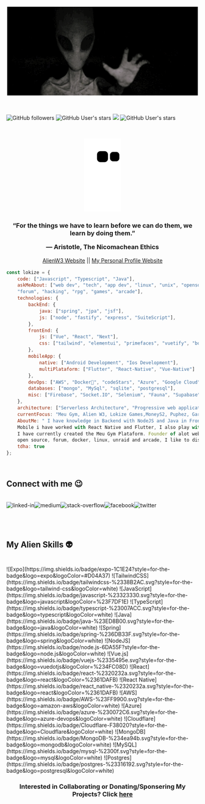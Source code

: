 <p align="center"> <img src="https://github.com/lokize/lokize/blob/main/lokize.gif"/> </p><br>   
    
<p align="center">
    
![GitHub followers](https://img.shields.io/github/followers/lokize?style=social)  ![GitHub User's stars](https://img.shields.io/github/stars/lokize?style=social) ![](https://visitor-badge.glitch.me/badge?page_id=lokize.lokize)  ![GitHub User's stars](https://img.shields.io/website?color=purple&down_color=red&down_message=offline&label=Alien%20W3&up_color=purple&up_message=online&url=https%3A%2F%2Falienw3.web.app)
    
</p><br>

<p align="center"><img src="https://raw.githubusercontent.com/preethamb97/preethamb97/608624b1917bf87669402127161c92ac914269b0/github-contribution-grid-snake.svg"/></p>

<h3 align="center">“For the things we have to learn before we can do them, we learn by doing them.”

― Aristotle, The Nicomachean Ethics</h3>

<p align="center"><a href="http://alienw3.com">AlienW3 Website</a> || <a href="https://marcospreviato.com">My Personal Profile Website</a></p>

```javascript
const lokize = { 
    code: ["Javascript", "Typescript", "Java"],
    askMeAbout: ["web dev", "tech", "app dev", "linux", "unix", "opensource", "virtualization",
    "forum", "hacking", "rpg", "games", "arcade"],
    technologies: {
        backEnd: {
            java: ["spring", "jpa", "jsf"],
            js: ["node", "fastify", "express", "SuiteScript"],
        },
        frontEnd: {
            js: ["Vue", "React", "Next"],
            css: ["tailwind", "elementui", "primefaces", "vuetify", "bootstrap"]
        },
        mobileApp: {
            native: ["Android Development", "Ios Development"],
            multiPlataform: ["Flutter", "React-Native", "Vue-Native"]
        },
        devOps: ["AWS", "Docker🐳", "codeStars", "Azure", "Google Cloud", "Nginx"],
        databases: ["mongo", "MySql", "sqlite", "postgresql"],
        misc: ["Firebase", "Socket.IO", "Selenium", "Fauna", "Supabase"]
    },
    architecture: ["Serverless Architecture", "Progressive web applications", "Single page applications"],
    currentFocus: "Meu Gym, Alien W3, Lokize Games,MoneyS2, Puphez, GaryCast, LilyVanile",
    AboutMe: " I have knowledge in Backend with NodeJS and Java in Frontend with VueJS and ReactJS in
    Mobile i have worked with React Native and Flutter, I also play with Graphic Designer and Content Creator,
    I have currently created the Meu Gym Plataform. Founder of alot websites, lover of technology, code,
    open source, forum, docker, linux, unraid and arcade, I like to discover and learn new things...",
    tdha: true
};
```
<br>

## Connect with me :wink: <br>
<br>
<a href="https://www.linkedin.com/in/marcos-previato-72884b169/"><img align="left" alt="linked-in" src="https://img.shields.io/badge/linkedin-%230077B5.svg?&style=for-the-badge&logo=linkedin&logoColor=white" /></a>
<a href="http://www.medium.com/lokize"><img align="left" alt="medium" src="https://img.shields.io/badge/medium-%2312100E.svg?&style=for-the-badge&logo=medium&logoColor=white" /></a>
<a href="http://www.medium.com/lokize"><img align="left" alt="stack-overflow" src="https://img.shields.io/badge/stack%20overflow-FE7A16?logo=stack-overflow&logoColor=white&style=for-the-badge" /></a>
<a href="https://www.facebook.com/marcospfpreviato"><img align="left" alt="facebook" src="https://img.shields.io/badge/facebook-%231877F2.svg?&style=for-the-badge&logo=facebook&logoColor=white" /></a>
<a href="http://www.medium.com/lokize"><img align="left" alt="twitter" src="https://img.shields.io/badge/twitter-%231DA1F2.svg?&style=for-the-badge&logo=twitter&logoColor=white" /></a><br><br><br>

<br>

## My Alien Skills :alien: <br>

<br>
![Expo](https://img.shields.io/badge/expo-1C1E24?style=for-the-badge&logo=expo&logoColor=#D04A37)
![TailwindCSS](https://img.shields.io/badge/tailwindcss-%2338B2AC.svg?style=for-the-badge&logo=tailwind-css&logoColor=white)
![JavaScript](https://img.shields.io/badge/javascript-%23323330.svg?style=for-the-badge&logo=javascript&logoColor=%23F7DF1E)
![TypeScript](https://img.shields.io/badge/typescript-%23007ACC.svg?style=for-the-badge&logo=typescript&logoColor=white)
![Java](https://img.shields.io/badge/java-%23ED8B00.svg?style=for-the-badge&logo=java&logoColor=white)
![Spring](https://img.shields.io/badge/spring-%236DB33F.svg?style=for-the-badge&logo=spring&logoColor=white)
![NodeJS](https://img.shields.io/badge/node.js-6DA55F?style=for-the-badge&logo=node.js&logoColor=white)
![Vue.js](https://img.shields.io/badge/vuejs-%2335495e.svg?style=for-the-badge&logo=vuedotjs&logoColor=%234FC08D)
![React](https://img.shields.io/badge/react-%2320232a.svg?style=for-the-badge&logo=react&logoColor=%2361DAFB)
![React Native](https://img.shields.io/badge/react_native-%2320232a.svg?style=for-the-badge&logo=react&logoColor=%2361DAFB)
![AWS](https://img.shields.io/badge/AWS-%23FF9900.svg?style=for-the-badge&logo=amazon-aws&logoColor=white)
![Azure](https://img.shields.io/badge/azure-%230072C6.svg?style=for-the-badge&logo=azure-devops&logoColor=white)
![Cloudflare](https://img.shields.io/badge/Cloudflare-F38020?style=for-the-badge&logo=Cloudflare&logoColor=white)
![MongoDB](https://img.shields.io/badge/MongoDB-%234ea94b.svg?style=for-the-badge&logo=mongodb&logoColor=white)
![MySQL](https://img.shields.io/badge/mysql-%2300f.svg?style=for-the-badge&logo=mysql&logoColor=white)
![Postgres](https://img.shields.io/badge/postgres-%23316192.svg?style=for-the-badge&logo=postgresql&logoColor=white)

<br>

<h3 align="center"> Interested in Collaborating or Donating/Sponsering My Projects? Click <a href="https://lokize.com/projects">here</a> </h3><br/><br>
